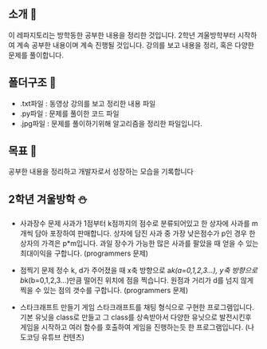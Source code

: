 ## 소개 📌
이 레파지토리는 방학동한 공부한 내용을 정리한 것입니다.
2학년 겨울방학부터 시작하여 계속 공부한 내용이며 계속 진행될 것입니다.
강의를 보고 내용을 정리, 혹은 다양한 문제를 풀이합니다.

## 폴더구조 📂
- .txt파일 : 동영상 강의를 보고 정리한 내용 파일
- .py파일 : 문제를 풀이한 코드 파일
- .jpg파일 : 문제를 풀이하기위해 알고리즘을 정리한 파일입니다.

## 목표 🎯
공부한 내용을 정리하고 개발자로서 성장하는 모습을 기록합니다

## 2학년 겨울방학 ⛄
- 사과장수 문제
  사과가 1점부터 k점까지의 점수로 분류되어있고 한 상자에 사과를 m개씩 담아 포장하여 판매합니다.
  상자에 담진 사과 중 가장 낮은점수가 p인 경우 한 상자의 가격은 p*m입니다.
  과일 장수가 가능한 많은 사과를 팔았을 때 얻을 수 있는 최대이익을 구합니다.
  (programmers 문제)
  
- 점찍기 문제
  정수 k, d가 주어졌을 때
  x축 방향으로 a*k(a=0,1,2,3...), y축 방향으로 b*k(b=0,1,2,3...)만큼 떨어진 위치에 점을 찍습니다.
  원점과 거리가 d를 넘지 않게 찍을 수 있는 점의 갯수를 구합니다.
  (programmers 문제)
  
- 스타크래프트 만들기
  게임 스타크래프트를 채팅 형식으로 구현한 프로그램입니다.
  기본 유닛을 class로 만들고 그 class를 상속받아서 다양한 유닛으로 발전시킨후
  게임을 시작하고 여러 함수를 호출하여 게임을 진행하는듯 한 프로그램입니다.
  (나도코딩 유튜브 컨텐츠)
